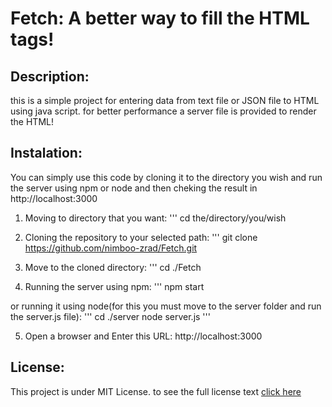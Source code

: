 # Fetch: A better way to fill the HTML tags!

## Description: 
this is a simple project for entering data from text file or JSON file to HTML using java script.
for better performance a server file is provided to render  the HTML!

## Instalation: 
You can simply use this code by cloning it to the directory you wish and run the server using npm or node and then cheking the result in http://localhost:3000

1. Moving to directory that you want:
''' cd the/directory/you/wish

2. Cloning the repository to your selected path:
''' git clone https://github.com/nimboo-zrad/Fetch.git

3. Move to the cloned directory:
''' cd ./Fetch

4. Running the server using npm:
''' npm start

or running it using node(for this you must move to the server folder and run the server.js file):
''' cd ./server
node server.js '''

5. Open a browser and Enter this URL:
http://localhost:3000

## License:
This project is under MIT License. to see the full license text [click here](LICENSE)



 


